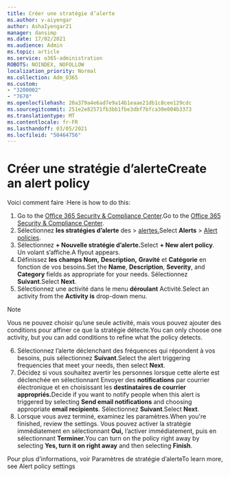 ```yaml
---
title: Créer une stratégie d’alerte
ms.author: v-aiyengar
author: AshaIyengar21
manager: dansimp
ms.date: 17/02/2021
ms.audience: Admin
ms.topic: article
ms.service: o365-administration
ROBOTS: NOINDEX, NOFOLLOW
localization_priority: Normal
ms.collection: Adm_O365
ms.custom:
- "3200002"
- "7670"
ms.openlocfilehash: 20a379a4e6ad7e9a14b1eaae21db1c8cee129cdc
ms.sourcegitcommit: 251e2e82571fb3bb1fbe3dbf7bfca30e004b3373
ms.translationtype: MT
ms.contentlocale: fr-FR
ms.lasthandoff: 03/05/2021
ms.locfileid: "50464756"
---
```

# <a name="create-an-alert-policy"></a><span data-ttu-id="0f6a7-102">Créer une stratégie d’alerte</span><span class="sxs-lookup"><span data-stu-id="0f6a7-102">Create an alert policy</span></span>

<span data-ttu-id="0f6a7-103">Voici comment faire :</span><span class="sxs-lookup"><span data-stu-id="0f6a7-103">Here is how to do this:</span></span>

1. <span data-ttu-id="0f6a7-104">Go to the [Office 365 Security & Compliance Center](https://go.microsoft.com/fwlink/p/?linkid=2077143).</span><span class="sxs-lookup"><span data-stu-id="0f6a7-104">Go to the [Office 365 Security & Compliance Center](https://go.microsoft.com/fwlink/p/?linkid=2077143).</span></span>
1. <span data-ttu-id="0f6a7-105">Sélectionnez **les stratégies d’alerte** des  >  [alertes.](https://go.microsoft.com/fwlink/?linkid=2103208)</span><span class="sxs-lookup"><span data-stu-id="0f6a7-105">Select **Alerts** > [Alert policies](https://go.microsoft.com/fwlink/?linkid=2103208).</span></span>
1. <span data-ttu-id="0f6a7-106">Sélectionnez **+ Nouvelle stratégie d’alerte.**</span><span class="sxs-lookup"><span data-stu-id="0f6a7-106">Select **+ New alert policy**.</span></span> <span data-ttu-id="0f6a7-107">Un volant s’affiche.</span><span class="sxs-lookup"><span data-stu-id="0f6a7-107">A flyout appears.</span></span>
1. <span data-ttu-id="0f6a7-108">Définissez **les champs Nom,** **Description,** **Gravité** et **Catégorie** en fonction de vos besoins.</span><span class="sxs-lookup"><span data-stu-id="0f6a7-108">Set the **Name**, **Description**, **Severity**, and **Category** fields as appropriate for your needs.</span></span> <span data-ttu-id="0f6a7-109">Sélectionnez **Suivant**.</span><span class="sxs-lookup"><span data-stu-id="0f6a7-109">Select **Next**.</span></span>
1. <span data-ttu-id="0f6a7-110">Sélectionnez une activité dans le menu **déroulant** Activité.</span><span class="sxs-lookup"><span data-stu-id="0f6a7-110">Select an activity from the **Activity is** drop-down menu.</span></span>
> [!NOTE]
>  <span data-ttu-id="0f6a7-111">Vous ne pouvez choisir qu’une seule activité, mais vous pouvez ajouter des conditions pour affiner ce que la stratégie détecte.</span><span class="sxs-lookup"><span data-stu-id="0f6a7-111">You can only choose one activity, but you can add conditions to refine what the policy detects.</span></span>
6. <span data-ttu-id="0f6a7-112">Sélectionnez l’alerte déclenchant des fréquences qui répondent à vos besoins, puis sélectionnez **Suivant**.</span><span class="sxs-lookup"><span data-stu-id="0f6a7-112">Select the alert triggering frequencies that meet your needs, then select **Next**.</span></span>
7. <span data-ttu-id="0f6a7-113">Décidez si vous souhaitez avertir les personnes lorsque cette alerte est déclenchée en sélectionnant Envoyer des **notifications** par courrier électronique et en choisissant les **destinataires de courrier appropriés.**</span><span class="sxs-lookup"><span data-stu-id="0f6a7-113">Decide if you want to notify people when this alert is triggered by selecting **Send email notifications** and choosing appropriate **email recipients**.</span></span> <span data-ttu-id="0f6a7-114">Sélectionnez **Suivant**.</span><span class="sxs-lookup"><span data-stu-id="0f6a7-114">Select **Next**.</span></span>
8. <span data-ttu-id="0f6a7-115">Lorsque vous avez terminé, examinez les paramètres.</span><span class="sxs-lookup"><span data-stu-id="0f6a7-115">When you're finished, review the settings.</span></span> <span data-ttu-id="0f6a7-116">Vous pouvez activer la stratégie immédiatement en sélectionnant **Oui,** l’activer immédiatement, puis en sélectionnant **Terminer.**</span><span class="sxs-lookup"><span data-stu-id="0f6a7-116">You can turn on the policy right away by selecting **Yes, turn it on right away** and then selecting **Finish**.</span></span>

<span data-ttu-id="0f6a7-117">Pour plus d’informations, voir Paramètres de stratégie d’alerte</span><span class="sxs-lookup"><span data-stu-id="0f6a7-117">To learn more, see Alert policy settings</span></span>

